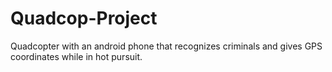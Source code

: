 # Quadcop-Project
Quadcopter with an android phone that recognizes criminals and gives GPS coordinates while in hot pursuit.
